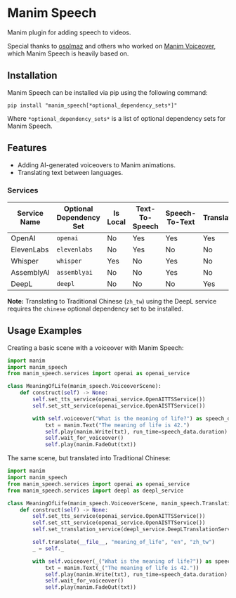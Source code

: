 # Manim Speech

Manim plugin for adding speech to videos.

Special thanks to [osolmaz](https://github.com/osolmaz) and others who worked on [Manim Voiceover](https://github.com/ManimCommunity/manim-voiceover), which Manim Speech is heavily based on.

## Installation

Manim Speech can be installed via pip using the following command:
```shell
pip install "manim_speech[*optional_dependency_sets*]"
```

Where `*optional_dependency_sets*` is a list of optional dependency sets for Manim Speech.

## Features

* Adding AI-generated voiceovers to Manim animations.
* Translating text between languages.

### Services

| Service Name | Optional Dependency Set | Is Local | Text-To-Speech | Speech-To-Text | Translation |
|--------------|-------------------------|----------|----------------|----------------|-------------|
| OpenAI       | `openai`                | No       | Yes            | Yes            | Yes         |
| ElevenLabs   | `elevenlabs`            | No       | Yes            | No             | No          |
| Whisper      | `whisper`               | Yes      | No             | Yes            | No          |
| AssemblyAI   | `assemblyai`            | No       | No             | Yes            | No          |
| DeepL        | `deepl`                 | No       | No             | No             | Yes         |

**Note:** Translating to Traditional Chinese (`zh_tw`) using the DeepL service requires the `chinese` optional dependency set to be installed.

## Usage Examples

Creating a basic scene with a voiceover with Manim Speech:
```python
import manim
import manim_speech
from manim_speech.services import openai as openai_service

class MeaningOfLife(manim_speech.VoiceoverScene):
    def construct(self) -> None:
        self.set_tts_service(openai_service.OpenAITTSService())
        self.set_stt_service(openai_service.OpenAISTTService())

        with self.voiceover("What is the meaning of life?") as speech_data:
            txt = manim.Text("The meaning of life is 42.")
            self.play(manim.Write(txt), run_time=speech_data.duration)
            self.wait_for_voiceover()
            self.play(manim.FadeOut(txt))
```

The same scene, but translated into Traditional Chinese:
```python
import manim
import manim_speech
from manim_speech.services import openai as openai_service
from manim_speech.services import deepl as deepl_service

class MeaningOfLife(manim_speech.VoiceoverScene, manim_speech.TranslationScene):
    def construct(self) -> None:
        self.set_tts_service(openai_service.OpenAITTSService())
        self.set_stt_service(openai_service.OpenAISTTService())
        self.set_translation_service(deepl_service.DeepLTranslationService())

        self.translate(__file__, "meaning_of_life", "en", "zh_tw")
        _ = self._

        with self.voiceover(_("What is the meaning of life?")) as speech_data:
            txt = manim.Text(_("The meaning of life is 42."))
            self.play(manim.Write(txt), run_time=speech_data.duration)
            self.wait_for_voiceover()
            self.play(manim.FadeOut(txt))
```
